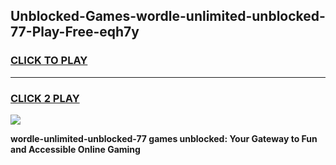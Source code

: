 
## Unblocked-Games-wordle-unlimited-unblocked-77-Play-Free-eqh7y
<h3>
<a href="https://premium76.site?title=wordle-unlimited-unblocked-77&ref=10A">CLICK TO PLAY</a></h3>
<hr>

<h3>
<a href="https://premium76.site?title=wordle-unlimited-unblocked-77&ref=10A">CLICK 2 PLAY</a>
  
</h3>

<a href="https://premium76.site?title=wordle-unlimited-unblocked-77&ref=10A"><img src="https://clearcache.store/games.png"></a>


**wordle-unlimited-unblocked-77 games unblocked: Your Gateway to Fun and Accessible Online Gaming**
